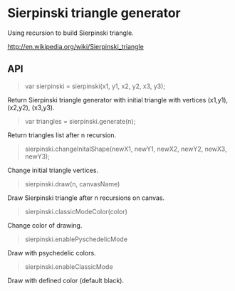 # Sierpinski triangle generator
Using recursion to build Sierpinski triangle.

http://en.wikipedia.org/wiki/Sierpinski_triangle

## API

> var sierpinski = sierpinski(x1, y1, x2, y2, x3, y3);

Return Sierpinski triangle generator with initial triangle with vertices (x1,y1), (x2,y2), (x3,y3).

> var triangles = sierpinski.generate(n);

Return triangles list after n recursion.

> sierpinski.changeInitalShape(newX1, newY1, newX2, newY2, newX3, newY3);

Change initial triangle vertices.

> sierpinski.draw(n, canvasName)

Draw Sierpinski triangle after n recursions on canvas. 

> sierpinski.classicModeColor(color)

Change color of drawing.

> sierpinski.enablePyschedelicMode

Draw with psychedelic colors.

> sierpinski.enableClassicMode

Draw with defined color (default black).

